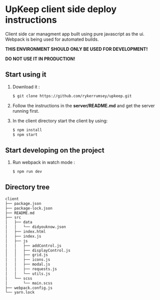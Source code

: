 # UpKeep client side deploy instructions

Client side car managment app built using pure javascript as the ui. Webpack is being used for automated builds.

**THIS ENVIRONMENT SHOULD ONLY BE USED FOR DEVELOPMENT!**

**DO NOT USE IT IN PRODUCTION!**

## Start using it

1. Download it :

    ```sh
    $ git clone https://github.com/rykerrumsey/upkeep.git
    ```

2. Follow the instructions in the **server/README.md** and get the server running first.

3. In the client directory start the client by using:

    ```sh
    $ npm install
    $ npm start
    ```

## Start developing on the project

1. Run webpack in watch mode :

    ```sh
    $ npm run dev
    ```

## Directory tree

```sh
client
├── package.json
├── package-lock.json
├── README.md
├── src
│   ├── data
│   │   └── didyouknow.json
│   ├── index.html
│   ├── index.js
│   ├── js
│   │   ├── addControl.js
│   │   ├── displayControl.js
│   │   ├── grid.js
│   │   ├── icons.js
│   │   ├── modal.js
│   │   ├── requests.js
│   │   └── utils.js
│   └── scss
│       └── main.scss
├── webpack.config.js
└── yarn.lock
```
